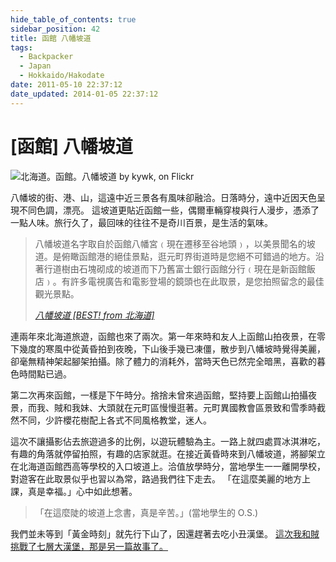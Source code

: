 ```yaml
---
hide_table_of_contents: true
sidebar_position: 42
title: 函館 八幡坡道
tags:
  - Backpacker
  - Japan
  - Hokkaido/Hakodate
date: 2011-05-10 22:37:12
date_updated: 2014-01-05 22:37:12
---
```


[函館] 八幡坡道
=============

![北海道。函館。八幡坡道 by kywk, on Flickr](http://farm8.staticflickr.com/7226/7221199694_fa01948bb8_z.jpg)

八幡坡的街、港、山，這遠中近三景各有風味卻融洽。日落時分，遠中近因天色呈現不同色調，漂亮。
這坡道更貼近函館一些，偶爾車輛穿梭與行人漫步，憑添了一點人味。旅行久了，最回味的往往不是奇川百景，是生活的氣味。

> 八幡坡道名字取自於函館八幡宮﹙現在遷移至谷地頭﹚，以美景聞名的坡道。是俯瞰函館港的絕佳景點，逛元町界街道時是您絕不可錯過的地方。沿著行道樹由石塊砌成的坡道而下乃舊富士銀行函館分行﹙現在是新函館飯店﹚。有許多電視廣告和電影登場的鏡頭也在此取景，是您拍照留念的最佳觀光景點。
>
> _[八幡坡道 [BEST! from 北海道]](http://goo.gl/5vnnH)_

連兩年來北海道旅遊，函館也來了兩次。第一年來時和友人上函館山拍夜景，在零下幾度的寒風中從黃昏拍到夜晚，下山後手幾已凍僵，散步到八幡坡時覺得美麗，卻毫無精神架起腳架拍攝。除了體力的消耗外，當時天色已然完全暗黑，喜歡的暮色時間點已過。

第二次再來函館，一樣是下午時分。捨捨未曾來過函館，堅持要上函館山拍攝夜景，而我、賊和我妹、大頭就在元町區慢慢逛著。元町異國教會區景致和雪季時截然不同，少許櫻花樹配上各式不同風格教堂，迷人。

這次不讓攝影佔去旅遊過多的比例，以遊玩體驗為主。一路上就四處買冰淇淋吃，有趣的角落就停留拍照，有趣的店家就逛。在接近黃昏時來到八幡坡道，將腳架立在北海道函館西高等學校的入口坡道上。洽值放學時分，當地學生一一離開學校，對遊客在此取景似乎也習以為常，路過我們往下走去。
「在這麼美麗的地方上課，真是幸福。」心中如此想著。

> 「在這麼陡的坡道上念書，真是辛苦。」(當地學生的 O.S.)

我們並未等到「黃金時刻」就先行下山了，因還趕著去吃小丑漢堡。
[這次我和賊挑戰了七層大漢堡，那是另一篇故事了。](http://goo.gl/uwVmwg)
